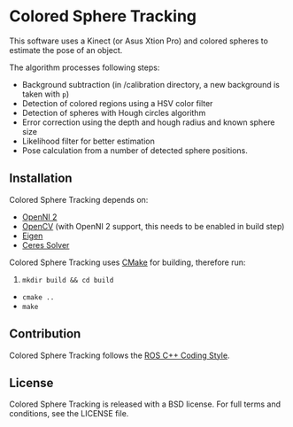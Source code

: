 # Colored Sphere Tracking

This software uses a Kinect (or Asus Xtion Pro) and colored spheres to estimate the pose of an object. 

The algorithm processes following steps:
- Background subtraction (in /calibration directory, a new background is taken with `p`)
- Detection of colored regions using a HSV color filter
- Detection of spheres with Hough circles algorithm
- Error correction using the depth and hough radius and known sphere size
- Likelihood filter for better estimation
- Pose calculation from a number of detected sphere positions.



## Installation

Colored Sphere Tracking depends on:
- [OpenNI 2](http://structure.io/openni)
- [OpenCV](http://opencv.org) (with OpenNI 2 support, this needs to be enabled in build step)
- [Eigen](http://eigen.tuxfamily.org)
- [Ceres Solver](http://ceres-solver.org)

Colored Sphere Tracking uses [CMake](http://www.cmake.org) for building, therefore run:

1. `mkdir build && cd build`
- `cmake ..`
- `make`



## Contribution

Colored Sphere Tracking follows the [ROS C++ Coding Style](http://wiki.ros.org/CppStyleGuide).



## License

Colored Sphere Tracking is released with a BSD license. For full terms and conditions, see the LICENSE file.